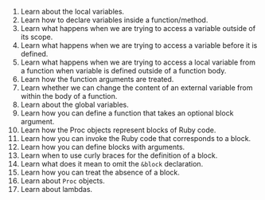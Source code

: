 1. Learn about the local variables.
2. Learn how to declare variables inside a function/method.
3. Learn what happens when we are trying to access a variable outside of its scope.
4. Learn what happens when we are trying to access a variable before it is defined.
5. Learn what happens when we are trying to access a local variable from a function when variable is defined outside of a function body.
6. Learn how the function arguments are treated.
7. Learn whether we can change the content of an external variable from within the body of a function.
8. Learn about the global variables.
9. Learn how you can define a function that takes an optional block argument.
10. Learn how the Proc objects represent blocks of Ruby code.
11. Learn how you can invoke the Ruby code that corresponds to a block.
12. Learn how you can define blocks with arguments.
13. Learn when to use curly braces for the definition of a block.
14. Learn what does it mean to omit the `&block` declaration.
15. Learn how you can treat the absence of a block.
16. Learn about `Proc` objects.
17. Learn about lambdas.
